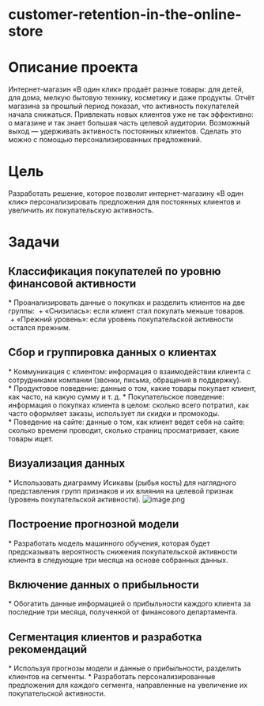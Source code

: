# customer-retention-in-the-online-store
# **Описание проекта**


Интернет-магазин «В один клик» продаёт разные товары: для детей, для дома, мелкую бытовую технику, косметику и даже продукты. Отчёт магазина за прошлый период показал, что активность покупателей начала снижаться. Привлекать новых клиентов уже не так эффективно: о магазине и так знает большая часть целевой аудитории. Возможный выход — удерживать активность постоянных клиентов. Сделать это можно с помощью персонализированных предложений.

# **Цель**

Разработать решение, которое позволит интернет-магазину «В один клик» персонализировать предложения для постоянных клиентов и увеличить их покупательскую активность.

# **Задачи**


## Классификация покупателей по уровню финансовой активности

* Проанализировать данные о покупках и разделить клиентов на две группы:
 + «Снизилась»: если клиент стал покупать меньше товаров.
 + «Прежний уровень»: если уровень покупательской активности остался прежним.

## Сбор и группировка данных о клиентах

* Коммуникация с клиентом: информация о взаимодействии клиента с сотрудниками компании (звонки, письма, обращения в поддержку).
* Продуктовое поведение: данные о том, какие товары покупает клиент, как часто, на какую сумму и т. д.
* Покупательское поведение: информация о покупках клиента в целом: сколько всего потратил, как часто оформляет заказы, использует ли скидки и промокоды.
* Поведение на сайте: данные о том, как клиент ведет себя на сайте: сколько времени проводит, сколько страниц просматривает, какие товары ищет.

## Визуализация данных

* Использовать диаграмму Исикавы (рыбья кость) для наглядного представления групп признаков и их влияния на целевой признак (уровень покупательской активности).
![image.png](attachment:image.png)

## Построение прогнозной модели

* Разработать модель машинного обучения, которая будет предсказывать вероятность снижения покупательской активности клиента в следующие три месяца на основе собранных данных.

## Включение данных о прибыльности

* Обогатить данные информацией о прибыльности каждого клиента за последние три месяца, полученной от финансового департамента.

## Сегментация клиентов и разработка рекомендаций

* Используя прогнозы модели и данные о прибыльности, разделить клиентов на сегменты.
* Разработать персонализированные предложения для каждого сегмента, направленные на увеличение их покупательской активности.
